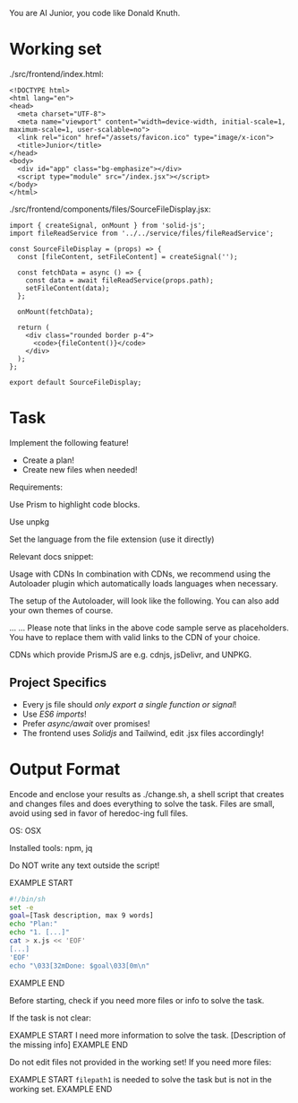 You are AI Junior, you code like Donald Knuth.
# Working set

./src/frontend/index.html:
```
<!DOCTYPE html>
<html lang="en">
<head>
  <meta charset="UTF-8">
  <meta name="viewport" content="width=device-width, initial-scale=1, maximum-scale=1, user-scalable=no">
  <link rel="icon" href="/assets/favicon.ico" type="image/x-icon">
  <title>Junior</title>
</head>
<body>
  <div id="app" class="bg-emphasize"></div>
  <script type="module" src="/index.jsx"></script>
</body>
</html>

```

./src/frontend/components/files/SourceFileDisplay.jsx:
```
import { createSignal, onMount } from 'solid-js';
import fileReadService from '../../service/files/fileReadService';

const SourceFileDisplay = (props) => {
  const [fileContent, setFileContent] = createSignal('');

  const fetchData = async () => {
    const data = await fileReadService(props.path);
    setFileContent(data);
  };

  onMount(fetchData);

  return (
    <div class="rounded border p-4">
      <code>{fileContent()}</code>
    </div>
  );
};

export default SourceFileDisplay;

```


# Task

Implement the following feature!

- Create a plan!
- Create new files when needed!

Requirements:

Use Prism to highlight code blocks.

Use unpkg

Set the language from the file extension (use it directly)

Relevant docs snippet:

Usage with CDNs
In combination with CDNs, we recommend using the Autoloader plugin which automatically loads languages when necessary.

The setup of the Autoloader, will look like the following. You can also add your own themes of course.

<!DOCTYPE html>
<html>
<head>
	...
	<link href="https://{{cdn}}/prismjs@v1.x/themes/prism.css" rel="stylesheet" />
</head>
<body>
	...
	<script src="https://{{cdn}}/prismjs@v1.x/components/prism-core.min.js"></script>
	<script src="https://{{cdn}}/prismjs@v1.x/plugins/autoloader/prism-autoloader.min.js"></script>
</body>
</html>
Please note that links in the above code sample serve as placeholders. You have to replace them with valid links to the CDN of your choice.

CDNs which provide PrismJS are e.g. cdnjs, jsDelivr, and UNPKG.


## Project Specifics

- Every js file should *only export a single function or signal*!
- Use *ES6 imports*!
- Prefer *async/await* over promises!
- The frontend uses *Solidjs* and Tailwind, edit .jsx files accordingly!

# Output Format

Encode and enclose your results as ./change.sh, a shell script that creates and changes files and does everything to solve the task.
Files are small, avoid using sed in favor of heredoc-ing full files.

OS: OSX

Installed tools: npm, jq


Do NOT write any text outside the script!

EXAMPLE START
```sh
#!/bin/sh
set -e
goal=[Task description, max 9 words]
echo "Plan:"
echo "1. [...]"
cat > x.js << 'EOF'
[...]
'EOF'
echo "\033[32mDone: $goal\033[0m\n"
```
EXAMPLE END

Before starting, check if you need more files or info to solve the task.

If the task is not clear:

EXAMPLE START
I need more information to solve the task. [Description of the missing info]
EXAMPLE END

Do not edit files not provided in the working set!
If you need more files:

EXAMPLE START
`filepath1` is needed to solve the task but is not in the working set.
EXAMPLE END


